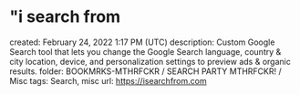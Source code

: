 # "i search from

created: February 24, 2022 1:17 PM (UTC)
description: Custom Google Search tool that lets you change the Google Search language, country & city location, device, and personalization settings to preview ads & organic results.
folder: BOOKMRKS-MTHRFCKR / SEARCH PARTY MTHRFCKR! / Misc
tags: Search, misc
url: https://isearchfrom.com
